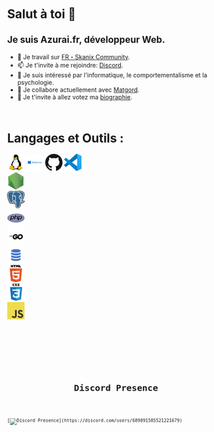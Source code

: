 # Salut à toi 👋
## Je suis Azurai.fr, développeur Web. 

- 🔭 Je travail sur [FR・Skanix Community](discord.gg/KdDA2y539u).
- 📫 Je t'invite à me rejoindre: [Discord](https://discord.com/users/689891585521221679).
- 👀 Je suis intéressé par l'informatique, le comportementalisme et la psychologie. 
- 💞️ Je collabore actuellement avec [Matgord](https://github.com/MatgordFr).
- 🔗  Je t'invite à allez votez ma [biographie](https://dsc.bio/azuraifr).

<br />

# Langages et Outils :
<code><img height="40" src="https://raw.githubusercontent.com/github/explore/80688e429a7d4ef2fca1e82350fe8e3517d3494d/topics/linux/linux.png"></code>
<code><img height="40" src="https://raw.githubusercontent.com/github/explore/80688e429a7d4ef2fca1e82350fe8e3517d3494d/topics/windows/windows.png"></code>
<code><img height="40" src="https://raw.githubusercontent.com/github/explore/78df643247d429f6cc873026c0622819ad797942/topics/github/github.png"></code>
<code><img height="40" src="https://raw.githubusercontent.com/github/explore/80688e429a7d4ef2fca1e82350fe8e3517d3494d/topics/visual-studio-code/visual-studio-code.png"><code>
<code><img height="40" src="https://raw.githubusercontent.com/github/explore/80688e429a7d4ef2fca1e82350fe8e3517d3494d/topics/nodejs/nodejs.png"></code> 
<code><img height="40" src="https://raw.githubusercontent.com/github/explore/80688e429a7d4ef2fca1e82350fe8e3517d3494d/topics/postgresql/postgresql.png"></code>
<code><img height="40" src="https://raw.githubusercontent.com/github/explore/ccc16358ac4530c6a69b1b80c7223cd2744dea83/topics/php/php.png"></code>
<code><img height="40" src="https://raw.githubusercontent.com/github/explore/80688e429a7d4ef2fca1e82350fe8e3517d3494d/topics/go/go.png"></code>
<code><img height="40" src="https://raw.githubusercontent.com/github/explore/80688e429a7d4ef2fca1e82350fe8e3517d3494d/topics/sql/sql.png"></code>
<code><img height="40" src="https://raw.githubusercontent.com/github/explore/80688e429a7d4ef2fca1e82350fe8e3517d3494d/topics/html/html.png"></code>
<code><img height="40" src="https://raw.githubusercontent.com/github/explore/80688e429a7d4ef2fca1e82350fe8e3517d3494d/topics/css/css.png"></code>
<code><img height="40" src="https://raw.githubusercontent.com/github/explore/80688e429a7d4ef2fca1e82350fe8e3517d3494d/topics/javascript/javascript.png"></code>

<br />
<br />

<h1 align="center">Discord Presence</h1>

[![Discord Presence](https://lanyard-profile-readme.vercel.app/api/689891585521221679?theme=light&bg=738bd7&animated=false&hideDiscrim=true&borderRadius=10px&idleMessage=Probably%20doing%20something%20else...)](https://discord.com/users/689891585521221679)
  
  
  
  
